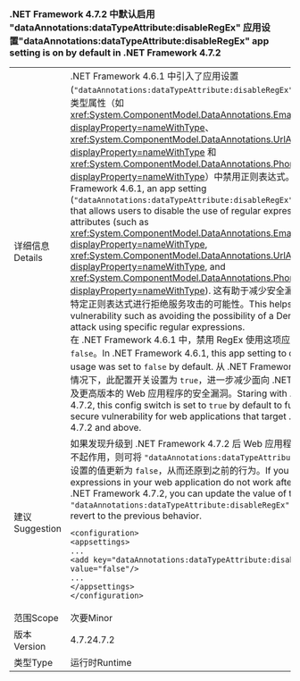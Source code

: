 ### <a name="dataannotationsdatatypeattributedisableregex-app-setting-is-on-by-default-in-net-framework-472"></a><span data-ttu-id="9ef38-101">.NET Framework 4.7.2 中默认启用 "dataAnnotations:dataTypeAttribute:disableRegEx" 应用设置</span><span class="sxs-lookup"><span data-stu-id="9ef38-101">"dataAnnotations:dataTypeAttribute:disableRegEx" app setting is on by default in .NET Framework 4.7.2</span></span>

|   |   |
|---|---|
|<span data-ttu-id="9ef38-102">详细信息</span><span class="sxs-lookup"><span data-stu-id="9ef38-102">Details</span></span>|<span data-ttu-id="9ef38-103">.NET Framework 4.6.1 中引入了应用设置 (<code>&quot;dataAnnotations:dataTypeAttribute:disableRegEx&quot;</code>)，允许用户在数据类型属性（如 <xref:System.ComponentModel.DataAnnotations.EmailAddressAttribute?displayProperty=nameWithType>、<xref:System.ComponentModel.DataAnnotations.UrlAttribute?displayProperty=nameWithType> 和 <xref:System.ComponentModel.DataAnnotations.PhoneAttribute?displayProperty=nameWithType>）中禁用正则表达式。</span><span class="sxs-lookup"><span data-stu-id="9ef38-103">In .NET Framework 4.6.1, an app setting (<code>&quot;dataAnnotations:dataTypeAttribute:disableRegEx&quot;</code>) was introduced that allows users to disable the use of regular expressions in data type attributes (such as <xref:System.ComponentModel.DataAnnotations.EmailAddressAttribute?displayProperty=nameWithType>, <xref:System.ComponentModel.DataAnnotations.UrlAttribute?displayProperty=nameWithType>, and <xref:System.ComponentModel.DataAnnotations.PhoneAttribute?displayProperty=nameWithType>).</span></span> <span data-ttu-id="9ef38-104">这有助于减少安全漏洞，如可避免使用特定正则表达式进行拒绝服务攻击的可能性。</span><span class="sxs-lookup"><span data-stu-id="9ef38-104">This helps to reduce security vulnerability such as avoiding the possibility of a Denial of Service attack using specific regular expressions.</span></span><br/><span data-ttu-id="9ef38-105">在 .NET Framework 4.6.1 中，禁用 RegEx 使用这项应用设置默认设置为 <code>false</code>。</span><span class="sxs-lookup"><span data-stu-id="9ef38-105">In .NET Framework 4.6.1, this app setting to disable RegEx usage was set to <code>false</code> by default.</span></span> <span data-ttu-id="9ef38-106">从 .NET Framework 4.7.2 开始，默认情况下，此配置开关设置为 <code>true</code>，进一步减少面向 .NET Framework 4.7.2 及更高版本的 Web 应用程序的安全漏洞。</span><span class="sxs-lookup"><span data-stu-id="9ef38-106">Staring with .NET Framework 4.7.2, this config switch is set to <code>true</code> by default to further reduce secure vulnerability for web applications that target .NET Framework 4.7.2 and above.</span></span>|
|<span data-ttu-id="9ef38-107">建议</span><span class="sxs-lookup"><span data-stu-id="9ef38-107">Suggestion</span></span>|<span data-ttu-id="9ef38-108">如果发现升级到 .NET Framework 4.7.2 后 Web 应用程序中的正则表达式不起作用，则可将 <code>&quot;dataAnnotations:dataTypeAttribute:disableRegEx&quot;</code> 设置的值更新为 <code>false</code>，从而还原到之前的行为。</span><span class="sxs-lookup"><span data-stu-id="9ef38-108">If you find that regular expressions in your web application do not work after upgrading to .NET Framework 4.7.2, you can update the value of the <code>&quot;dataAnnotations:dataTypeAttribute:disableRegEx&quot;</code> setting to <code>false</code> to revert to the previous behavior.</span></span><pre><code class="lang-xml">&lt;configuration&gt;&#13;&#10;&lt;appsettings&gt;&#13;&#10;...&#13;&#10;&lt;add key=&quot;dataAnnotations:dataTypeAttribute:disableRegEx&quot; value=&quot;false&quot;/&gt;&#13;&#10;...&#13;&#10;&lt;/appsettings&gt;&#13;&#10;&lt;/configuration&gt;&#13;&#10;</code></pre>|
|<span data-ttu-id="9ef38-109">范围</span><span class="sxs-lookup"><span data-stu-id="9ef38-109">Scope</span></span>|<span data-ttu-id="9ef38-110">次要</span><span class="sxs-lookup"><span data-stu-id="9ef38-110">Minor</span></span>|
|<span data-ttu-id="9ef38-111">版本</span><span class="sxs-lookup"><span data-stu-id="9ef38-111">Version</span></span>|<span data-ttu-id="9ef38-112">4.7.2</span><span class="sxs-lookup"><span data-stu-id="9ef38-112">4.7.2</span></span>|
|<span data-ttu-id="9ef38-113">类型</span><span class="sxs-lookup"><span data-stu-id="9ef38-113">Type</span></span>|<span data-ttu-id="9ef38-114">运行时</span><span class="sxs-lookup"><span data-stu-id="9ef38-114">Runtime</span></span>|

